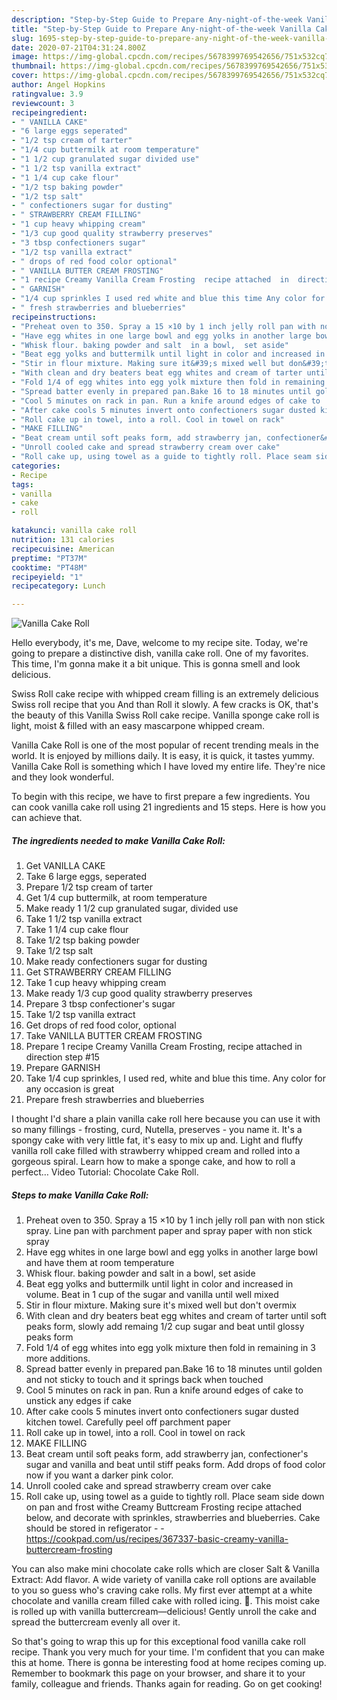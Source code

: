 ```yaml
---
description: "Step-by-Step Guide to Prepare Any-night-of-the-week Vanilla Cake Roll"
title: "Step-by-Step Guide to Prepare Any-night-of-the-week Vanilla Cake Roll"
slug: 1695-step-by-step-guide-to-prepare-any-night-of-the-week-vanilla-cake-roll
date: 2020-07-21T04:31:24.800Z
image: https://img-global.cpcdn.com/recipes/5678399769542656/751x532cq70/vanilla-cake-roll-recipe-main-photo.jpg
thumbnail: https://img-global.cpcdn.com/recipes/5678399769542656/751x532cq70/vanilla-cake-roll-recipe-main-photo.jpg
cover: https://img-global.cpcdn.com/recipes/5678399769542656/751x532cq70/vanilla-cake-roll-recipe-main-photo.jpg
author: Angel Hopkins
ratingvalue: 3.9
reviewcount: 3
recipeingredient:
- " VANILLA CAKE"
- "6 large eggs seperated"
- "1/2 tsp cream of tarter"
- "1/4 cup buttermilk at room temperature"
- "1 1/2 cup granulated sugar divided use"
- "1 1/2 tsp vanilla extract"
- "1 1/4 cup cake flour"
- "1/2 tsp baking powder"
- "1/2 tsp salt"
- " confectioners sugar for dusting"
- " STRAWBERRY CREAM FILLING"
- "1 cup heavy whipping cream"
- "1/3 cup good quality strawberry preserves"
- "3 tbsp confectioners sugar"
- "1/2 tsp vanilla extract"
- " drops of red food color optional"
- " VANILLA BUTTER CREAM FROSTING"
- "1 recipe Creamy Vanilla Cream Frosting  recipe attached  in  direction  step  15"
- " GARNISH"
- "1/4 cup sprinkles I used red white and blue this time Any color for any occasion is great"
- " fresh strawberries and blueberries"
recipeinstructions:
- "Preheat oven to 350. Spray a 15 ×10 by 1 inch jelly roll pan with non stick spray. Line pan with parchment paper and spray paper with non stick spray"
- "Have egg whites in one large bowl and egg yolks in another large bowl and have them at room temperature"
- "Whisk flour. baking powder and salt  in a bowl,  set aside"
- "Beat egg yolks and buttermilk until light in color and increased in volume. Beat in 1 cup of the sugar and vanilla until well mixed"
- "Stir in flour mixture. Making sure it&#39;s mixed well but don&#39;t overmix"
- "With clean and dry beaters beat egg whites and cream of tarter until soft peaks form, slowly add remaing 1/2 cup sugar and beat until glossy peaks form"
- "Fold 1/4 of egg whites into egg yolk mixture then fold in remaining in 3 more additions."
- "Spread batter evenly in prepared pan.Bake 16 to 18 minutes until golden and not sticky to touch and it springs back when touched"
- "Cool 5 minutes on rack in pan. Run a knife around edges of cake to  unstick any edges if cake"
- "After cake cools 5 minutes invert onto confectioners sugar dusted kitchen towel.  Carefully peel off parchment paper"
- "Roll cake up in towel, into a roll. Cool in towel on rack"
- "MAKE FILLING"
- "Beat cream until soft peaks form, add strawberry jan, confectioner&#39;s sugar and vanilla and beat until stiff peaks form. Add drops of food color now if you want a darker pink color."
- "Unroll cooled cake and spread strawberry cream over cake"
- "Roll cake up, using towel as a guide to tightly roll. Place seam side down on pan and frost withe Creamy Buttcream Frosting recipe attached below, and decorate with sprinkles, strawberries and blueberries. Cake should be stored in refigerator  https://cookpad.com/us/recipes/367337-basic-creamy-vanilla-buttercream-frosting"
categories:
- Recipe
tags:
- vanilla
- cake
- roll

katakunci: vanilla cake roll 
nutrition: 131 calories
recipecuisine: American
preptime: "PT37M"
cooktime: "PT48M"
recipeyield: "1"
recipecategory: Lunch

---
```



![Vanilla Cake Roll](https://img-global.cpcdn.com/recipes/5678399769542656/751x532cq70/vanilla-cake-roll-recipe-main-photo.jpg)

Hello everybody, it's me, Dave, welcome to my recipe site. Today, we're going to prepare a distinctive dish, vanilla cake roll. One of my favorites. This time, I'm gonna make it a bit unique. This is gonna smell and look delicious.

Swiss Roll cake recipe with whipped cream filling is an extremely delicious Swiss roll recipe that you And than Roll it slowly. A few cracks is OK, that&#39;s the beauty of this Vanilla Swiss Roll cake recipe. Vanilla sponge cake roll is light, moist &amp; filled with an easy mascarpone whipped cream.

Vanilla Cake Roll is one of the most popular of recent trending meals in the world. It is enjoyed by millions daily. It is easy, it is quick, it tastes yummy. Vanilla Cake Roll is something which I have loved my entire life. They're nice and they look wonderful.


To begin with this recipe, we have to first prepare a few ingredients. You can cook vanilla cake roll using 21 ingredients and 15 steps. Here is how you can achieve that.

<!--inarticleads1-->

##### The ingredients needed to make Vanilla Cake Roll:

1. Get  VANILLA CAKE
1. Take 6 large eggs, seperated
1. Prepare 1/2 tsp cream of tarter
1. Get 1/4 cup buttermilk, at room temperature
1. Make ready 1 1/2 cup granulated sugar, divided use
1. Take 1 1/2 tsp vanilla extract
1. Take 1 1/4 cup cake flour
1. Take 1/2 tsp baking powder
1. Take 1/2 tsp salt
1. Make ready  confectioners sugar for dusting
1. Get  STRAWBERRY CREAM FILLING
1. Take 1 cup heavy whipping cream
1. Make ready 1/3 cup good quality strawberry preserves
1. Prepare 3 tbsp confectioner&#39;s sugar
1. Take 1/2 tsp vanilla extract
1. Get  drops of red food color, optional
1. Take  VANILLA BUTTER CREAM FROSTING
1. Prepare 1 recipe Creamy Vanilla Cream Frosting,  recipe attached  in  direction  step  #15
1. Prepare  GARNISH
1. Take 1/4 cup sprinkles, I used red, white and blue this time. Any color for any occasion is great
1. Prepare  fresh strawberries and blueberries


I thought I&#39;d share a plain vanilla cake roll here because you can use it with so many fillings - frosting, curd, Nutella, preserves - you name it. It&#39;s a spongy cake with very little fat, it&#39;s easy to mix up and. Light and fluffy vanilla roll cake filled with strawberry whipped cream and rolled into a gorgeous spiral. Learn how to make a sponge cake, and how to roll a perfect… Video Tutorial: Chocolate Cake Roll. 

<!--inarticleads2-->

##### Steps to make Vanilla Cake Roll:

1. Preheat oven to 350. Spray a 15 ×10 by 1 inch jelly roll pan with non stick spray. Line pan with parchment paper and spray paper with non stick spray
1. Have egg whites in one large bowl and egg yolks in another large bowl and have them at room temperature
1. Whisk flour. baking powder and salt  in a bowl,  set aside
1. Beat egg yolks and buttermilk until light in color and increased in volume. Beat in 1 cup of the sugar and vanilla until well mixed
1. Stir in flour mixture. Making sure it&#39;s mixed well but don&#39;t overmix
1. With clean and dry beaters beat egg whites and cream of tarter until soft peaks form, slowly add remaing 1/2 cup sugar and beat until glossy peaks form
1. Fold 1/4 of egg whites into egg yolk mixture then fold in remaining in 3 more additions.
1. Spread batter evenly in prepared pan.Bake 16 to 18 minutes until golden and not sticky to touch and it springs back when touched
1. Cool 5 minutes on rack in pan. Run a knife around edges of cake to  unstick any edges if cake
1. After cake cools 5 minutes invert onto confectioners sugar dusted kitchen towel.  Carefully peel off parchment paper
1. Roll cake up in towel, into a roll. Cool in towel on rack
1. MAKE FILLING
1. Beat cream until soft peaks form, add strawberry jan, confectioner&#39;s sugar and vanilla and beat until stiff peaks form. Add drops of food color now if you want a darker pink color.
1. Unroll cooled cake and spread strawberry cream over cake
1. Roll cake up, using towel as a guide to tightly roll. Place seam side down on pan and frost withe Creamy Buttcream Frosting recipe attached below, and decorate with sprinkles, strawberries and blueberries. Cake should be stored in refigerator -  - https://cookpad.com/us/recipes/367337-basic-creamy-vanilla-buttercream-frosting


You can also make mini chocolate cake rolls which are closer Salt &amp; Vanilla Extract: Add flavor. A wide variety of vanilla cake roll options are available to you so guess who&#39;s craving cake rolls. My first ever attempt at a white chocolate and vanilla cream filled cake with rolled icing. 🍰. This moist cake is rolled up with vanilla buttercream—delicious! Gently unroll the cake and spread the buttercream evenly all over it. 

So that's going to wrap this up for this exceptional food vanilla cake roll recipe. Thank you very much for your time. I'm confident that you can make this at home. There is gonna be interesting food at home recipes coming up. Remember to bookmark this page on your browser, and share it to your family, colleague and friends. Thanks again for reading. Go on get cooking!
